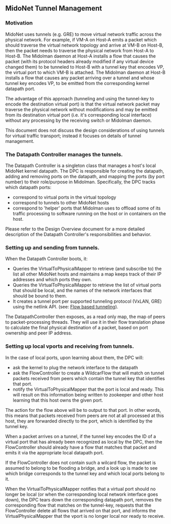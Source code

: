 ## MidoNet Tunnel Management

### Motivation

MidoNet uses tunnels (e.g. GRE) to move virtual network traffic across
the physical network. For example, if VM-A on Host-A emits a packet which should
traverse the virtual network topology and arrive at VM-B on Host-B, then
the packet needs to traverse the physical network from Host-A to Host-B.
The Midolman daemon at Host-A installs a flow that causes the packet (with its
protocol headers already modified if any virtual device changed them) to be
tunneled to Host-B with a tunnel key that encodes VP, the virtual port to which
VM-B is attached. The Midolman daemon at Host-B installs a flow that causes
any packet arriving over a tunnel and whose tunnel key encodes VP, to be emitted
from the corresponding kernel datapath port.

The advantage of this approach (tunneling and using the tunnel-key to encode
the destination virtual port) is that the virtual network packet may traverse
the physical network without modifications and may be emitted from its
destination virtual port (i.e. it's corresponding local interface) without
any processing by the receiving switch or Midolman daemon.

This document does not discuss the design considerations of using tunnels for
virtual traffic transport; instead it focuses on details of tunnel management.

### The Datapath Controller manages the tunnels.

The Datapath Controller is a singleton class that manages a host's local MidoNet
kernel datapath. The DPC is responsible for creating the datapath, adding and
removing ports on the datapath, and mapping the ports (by port number) to their
role/purpose in Midolman. Specifically, the DPC tracks which datapath ports:
- correspond to virtual ports in the virtual topology
- correspond to tunnels to other MidoNet hosts
- correspond to 'helper' ports that Midolman uses to offload some of its
traffic processing to software running on the host or in containers on the host.

Please refer to the Design Overview document for a more detailed description of
the Datapath Controller's responsibilities and behavior.

### Setting up and sending from tunnels.

When the Datapath Controller boots, it:

* Queries the VirtualToPhysicalMapper to retrieve (and subscribe to) the list
all other MidoNet hosts and maintains a map keeps track of their IP addresses
and which ports they own.
* Queries the VirtualToPhysicalMapper to retrieve the list of virtual ports
that should be local, and the names of the network interfaces that should be
bound to them.
* It creates a tunnel port per supported tunneling protocol (VxLAN, GRE) using
the netlink API. (see: [Flow based tunneling](flow-based-tunneling.md)).

The DatapathController then exposes, as a read only map, the map of peers
to packet-processing threads. They will use it in their flow translation phase
to calculate the final physical destination of a packet, based on port
ownership and peer IP address.

### Setting up local vports and receiving from tunnels.

In the case of local ports, upon learning about them, the DPC will:

* ask the kernel to plug the network interface to the datapath
* ask the FlowController to create a WildcarFlow that will match on tunnel
packets received from peers which contain the tunnel key that identifies that port.
* notify the VirtualToPhysicalMapper that the port is local and ready. This will
result on this information being written to zookeeper and other host learning
that this host owns the given port.

The action for the flow above will be to output to that port. In other words, this
means that packets received from peers are not at all processed at this host,
they are forwarded directly to the port, which is identified by the tunnel key.

When a packet arrives on a tunnel, if the tunnel key encodes the ID of a
virtual port that has already been recognized as local by the DPC, then the
FlowController should already have a flow that matches that packet and emits
it via the appropriate local datapath port.

If the FlowController does not contain such a wilcard flow, the packet is assumed
to belong to be flooding a bridge, and a look up is made to see which bridge
corresponds to the tunnel key and which local ports belong to it.

When the VirtualToPhysicalMapper notifies that a virtual port should no longer
be local (or when the corresponding local network interface goes down), the DPC
tears down the corresponding datapath port, removes the corresponding flow that
matches on the tunnel-key, requests that the FlowController delete all flows
that arrived on that port, and informs the VirtualPhysicalMapper that the
vport is no longer local nor ready to receive.
